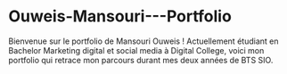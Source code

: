 # Ouweis-Mansouri---Portfolio
Bienvenue sur le portfolio de Mansouri Ouweis ! Actuellement étudiant en Bachelor Marketing digital et social media à Digital College, voici mon portfolio qui retrace mon parcours durant mes deux années de BTS SIO. 
